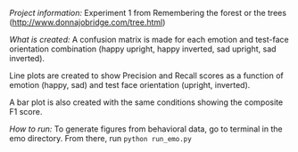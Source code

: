 *Project information:*
Experiment 1 from Remembering the forest or the trees (http://www.donnajobridge.com/tree.html)

*What is created:*
A confusion matrix is made for each emotion and test-face orientation combination (happy upright, happy inverted, sad upright, sad inverted).

Line plots are created to show Precision and Recall scores as a function of emotion (happy, sad) and test face orientation (upright, inverted).

A bar plot is also created with the same conditions showing the composite F1 score.

*How to run:*
To generate figures from behavioral data, go to terminal in the emo directory. From there, run `python run_emo.py`
